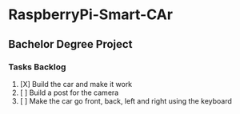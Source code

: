 # RaspberryPi-Smart-CAr
## Bachelor Degree Project

### Tasks Backlog
1. [X] Build the car and make it work
2. [ ] Build a post for the camera
3. [ ] Make the car go front, back, left and right using the keyboard
